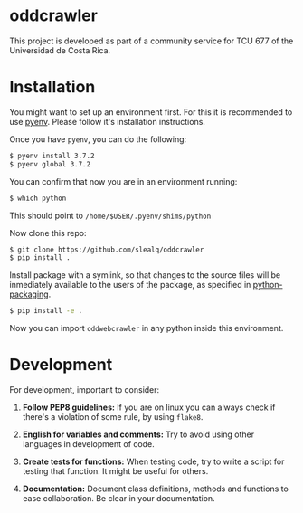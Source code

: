 # oddcrawler
This project is developed as part of a community service for TCU 677 of the
Universidad de Costa Rica.

# Installation
You might want to set up an environment first. For this it is recommended to
use [pyenv](https://github.com/pyenv/pyenv). Please follow it's installation
instructions.

Once you have `pyenv`, you can do the following:

```sh
$ pyenv install 3.7.2
$ pyenv global 3.7.2
```

You can confirm that now you are in an environment running: 

```sh
$ which python
```

This should point to `/home/$USER/.pyenv/shims/python`

Now clone this repo:

```sh
$ git clone https://github.com/slealq/oddcrawler
$ pip install .
```

Install package with a symlink, so that changes to the source
files will be inmediately available to the users of the package, as specified in
[python-packaging](https://python-packaging.readthedocs.io/en/latest/minimal.html).

```sh
$ pip install -e .
```

Now you can import `oddwebcrawler` in any python inside this environment.

# Development
For development, important to consider:

1. **Follow PEP8 guidelines:** If you are on linux you can always check if
there's a violation of some rule, by using `flake8`.

2. **English for variables and comments:** Try to avoid using other languages
in development of code.

3. **Create tests for functions:** When testing code, try to write a script for
testing that function. It might be useful for others.

4. **Documentation:** Document class definitions, methods and functions to
ease collaboration. Be clear in your documentation.
